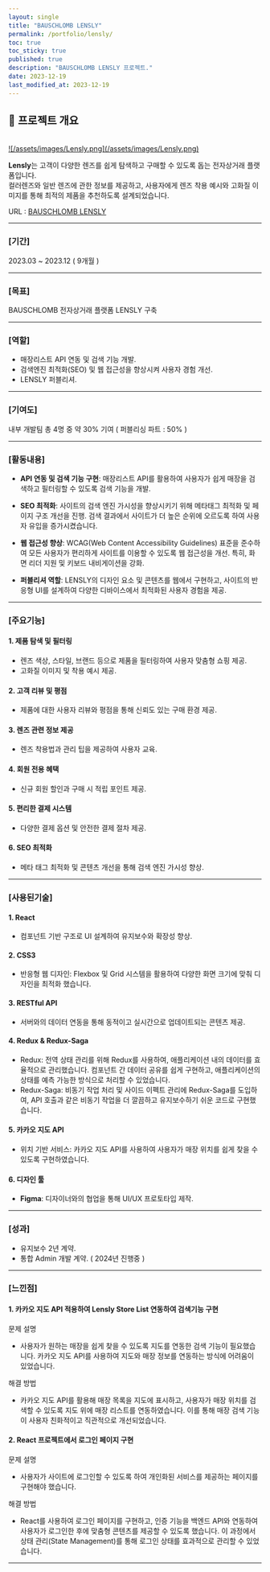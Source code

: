 ```yaml
---
layout: single
title: "BAUSCHLOMB LENSLY"
permalink: /portfolio/lensly/
toc: true
toc_sticky: true
published: true
description: "BAUSCHLOMB LENSLY 프로젝트."
date: 2023-12-19
last_modified_at: 2023-12-19
---
```


## 📄 프로젝트 개요
<br/>
<a class="batimmage" href="/assets/images/Lensly.png">
![/assets/images/Lensly.png](/assets/images/Lensly.png)
</a>

**Lensly**는 고객이 다양한 렌즈를 쉽게 탐색하고 구매할 수 있도록 돕는 전자상거래 플랫폼입니다. <br/>
컬러렌즈와 일반 렌즈에 관한 정보를 제공하고, 사용자에게 렌즈 착용 예시와 고화질 이미지를 통해 최적의 제품을 추천하도록 설계되었습니다.

URL : <a href="https://lensly.co.kr/" target="_blank">BAUSCHLOMB LENSLY</a>

---

### [기간] <br/>

2023.03 ~ 2023.12 ( 9개월 )

---

### [목표] <br/>

BAUSCHLOMB 전자상거래 플랫폼 LENSLY 구축

---

### [역할]

- 매장리스트 API 연동 및 검색 기능 개발.
- 검색엔진 최적화(SEO) 및 웹 접근성을 향상시켜 사용자 경험 개선.
- LENSLY 퍼블리셔.

---

### [기여도] <br/>

내부 개발팀 총 4명 중 약 30% 기여 ( 퍼블리싱 파트 : 50% )

---

### [활동내용]

- **API 연동 및 검색 기능 구현**: 매장리스트 API를 활용하여 사용자가 쉽게 매장을 검색하고 필터링할 수 있도록 검색 기능을 개발. 

- **SEO 최적화**: 사이트의 검색 엔진 가시성을 향상시키기 위해 메타태그 최적화 및 페이지 구조 개선을 진행. 검색 결과에서 사이트가 더 높은 순위에 오르도록 하여 사용자 유입을 증가시켰습니다.

- **웹 접근성 향상**: WCAG(Web Content Accessibility Guidelines) 표준을 준수하여 모든 사용자가 편리하게 사이트를 이용할 수 있도록 웹 접근성을 개선. 특히, 화면 리더 지원 및 키보드 내비게이션을 강화.

- **퍼블리셔 역할**: LENSLY의 디자인 요소 및 콘텐츠를 웹에서 구현하고, 사이트의 반응형 UI를 설계하여 다양한 디바이스에서 최적화된 사용자 경험을 제공.

---

### [주요기능]

#### 1. **제품 탐색 및 필터링**

- 렌즈 색상, 스타일, 브랜드 등으로 제품을 필터링하여 사용자 맞춤형 쇼핑 제공.
- 고화질 이미지 및 착용 예시 제공.

#### 2. **고객 리뷰 및 평점**

- 제품에 대한 사용자 리뷰와 평점을 통해 신뢰도 있는 구매 환경 제공.

#### 3. **렌즈 관련 정보 제공**

- 렌즈 착용법과 관리 팁을 제공하여 사용자 교육.

#### 4. **회원 전용 혜택**

- 신규 회원 할인과 구매 시 적립 포인트 제공.

#### 5. **편리한 결제 시스템**

- 다양한 결제 옵션 및 안전한 결제 절차 제공.

#### 6. **SEO 최적화**

- 메타 태그 최적화 및 콘텐츠 개선을 통해 검색 엔진 가시성 향상.

---

### [사용된기술] 

#### 1. **React**

- 컴포넌트 기반 구조로 UI 설계하여 유지보수와 확장성 향상.

#### 2. **CSS3**

- 반응형 웹 디자인: Flexbox 및 Grid 시스템을 활용하여 다양한 화면 크기에 맞춰 디자인을 최적화 했습니다.

#### 3. **RESTful API** 

- 서버와의 데이터 연동을 통해 동적이고 실시간으로 업데이트되는 콘텐츠 제공.

#### 4. **Redux & Redux-Saga**

- Redux: 전역 상태 관리를 위해 Redux를 사용하여, 애플리케이션 내의 데이터를 효율적으로 관리했습니다. 컴포넌트 간 데이터 공유를 쉽게 구현하고, 애플리케이션의 상태를 예측 가능한 방식으로 처리할 수 있었습니다.
- Redux-Saga: 비동기 작업 처리 및 사이드 이펙트 관리에 Redux-Saga를 도입하여, API 호출과 같은 비동기 작업을 더 깔끔하고 유지보수하기 쉬운 코드로 구현했습니다.

#### 5. **카카오 지도 API**

- 위치 기반 서비스: 카카오 지도 API를 사용하여 사용자가 매장 위치를 쉽게 찾을 수 있도록 구현하였습니다.

#### 6. **디자인 툴**  

- **Figma**: 디자이너와의 협업을 통해 UI/UX 프로토타입 제작. 

---

### [성과]

- 유지보수 2년 계약.
- 통합 Admin 개발 계약. ( 2024년 진행중 )

---

### [느낀점] 

#### 1. **카카오 지도 API 적용하여 Lensly Store List 연동하여 검색기능 구현** <br>

문제 설명 <br>
- 사용자가 원하는 매장을 쉽게 찾을 수 있도록 지도를 연동한 검색 기능이 필요했습니다. 카카오 지도 API를 사용하여 지도와 매장 정보를 연동하는 방식에 어려움이 있었습니다.

해결 방법 <br>
- 카카오 지도 API를 활용해 매장 목록을 지도에 표시하고, 사용자가 매장 위치를 검색할 수 있도록 지도 위에 매장 리스트를 연동하였습니다. 이를 통해 매장 검색 기능이 사용자 친화적이고 직관적으로 개선되었습니다.

#### 2. **React 프로젝트에서 로그인 페이지 구현** <br>

문제 설명 <br>
- 사용자가 사이트에 로그인할 수 있도록 하여 개인화된 서비스를 제공하는 페이지를 구현해야 했습니다.

해결 방법 <br>
- React를 사용하여 로그인 페이지를 구현하고, 인증 기능을 백엔드 API와 연동하여 사용자가 로그인한 후에 맞춤형 콘텐츠를 제공할 수 있도록 했습니다. 이 과정에서 상태 관리(State Management)를 통해 로그인 상태를 효과적으로 관리할 수 있었습니다.

---